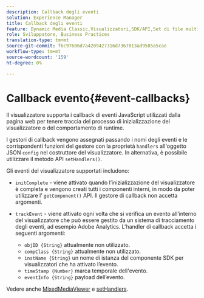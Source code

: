 ```yaml
---
description: Callback degli eventi
solution: Experience Manager
title: Callback degli eventi
feature: Dynamic Media Classic,Visualizzatori,SDK/API,Set di file multimediali diversi
role: Sviluppatore, Business Practices
translation-type: tm+mt
source-git-commit: f6c97606d7a4209427316d7367013ad9585a5cae
workflow-type: tm+mt
source-wordcount: '159'
ht-degree: 0%

---
```



# Callback evento{#event-callbacks}

Il visualizzatore supporta i callback di eventi JavaScript utilizzati dalla pagina web per tenere traccia del processo di inizializzazione del visualizzatore o del comportamento di runtime.

I gestori di callback vengono assegnati passando i nomi degli eventi e le corrispondenti funzioni del gestore con la proprietà `handlers` all&#39;oggetto JSON `config` nel costruttore del visualizzatore. In alternativa, è possibile utilizzare il metodo API `setHandlers()`.

Gli eventi del visualizzatore supportati includono:

* `initComplete` - viene attivato quando l’inizializzazione del visualizzatore è completa e vengono creati tutti i componenti interni, in modo da poter utilizzare l’ `getComponent()` API. Il gestore di callback non accetta argomenti.

* `trackEvent` - viene attivato ogni volta che si verifica un evento all’interno del visualizzatore che può essere gestito da un sistema di tracciamento degli eventi, ad esempio Adobe Analytics. L&#39;handler di callback accetta i seguenti argomenti:

   * `objID {String}` attualmente non utilizzato.
   * `compClass {String}` attualmente non utilizzato.
   * `instName {String}` un nome di istanza del componente SDK per visualizzatori che ha attivato l’evento.
   * `timeStamp {Number}` marca temporale dell&#39;evento.
   * `eventInfo {String}` payload dell’evento.

Vedere anche [MixedMediaViewer](../../c-html5-s7-aem-asset-viewers/c-html5-mixedmedia-viewer-about/c-html5-mixedmedia-viewer-javascriptapiref/r-html5-mixedmedia-javascriptapiref-mixedmediaviewer.md#reference-59b70dd7b58c43059bd85e3295441195) e [setHandlers](../../c-html5-s7-aem-asset-viewers/c-html5-mixedmedia-viewer-about/c-html5-mixedmedia-viewer-javascriptapiref/r-html5-mixedmedia-javascriptapiref-sethandlers.md#reference-09523cf4f448400b83f7906688368bf3).
